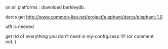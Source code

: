 on all platforms : download  berkleydb.

darcs get http://www.common-lisp.net/project/elephant/darcs/elephant-1.0

uffi is needed

get rid of everything you don't need in my-config.sexp !!!!
(or comment out..)